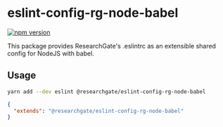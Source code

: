 # eslint-config-rg-node-babel

[![npm version](https://img.shields.io/npm/v/@researchgate/eslint-config-rg-node-babel.svg)](https://www.npmjs.com/package/@researchgate/eslint-config-rg-node-babel)

This package provides ResearchGate's .eslintrc as an extensible shared config for NodeJS with babel.

## Usage

```bash
yarn add --dev eslint @researchgate/eslint-config-rg-node-babel
```

```json
{
  "extends": "@researchgate/eslint-config-rg-node-babel"
}
```
